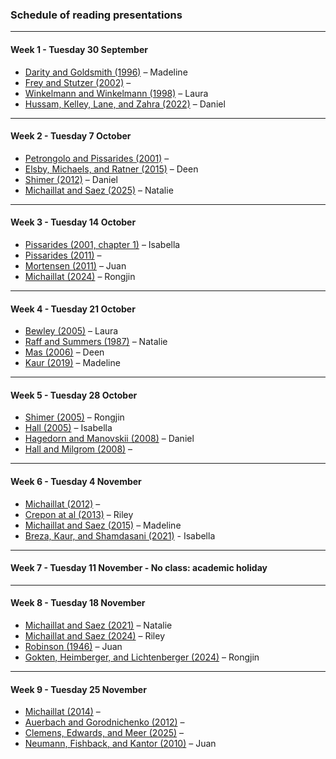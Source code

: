 ### Schedule of reading presentations

---

#### Week 1 - Tuesday 30 September

+ [Darity and Goldsmith (1996)](https://doi.org/10.1257/jep.10.1.121) – Madeline
+ [Frey and Stutzer (2002)](https://doi.org/10.1257/002205102320161320) –
+ [Winkelmann and Winkelmann (1998)](https://doi.org/10.1111/1468-0335.00111) – Laura
+ [Hussam, Kelley, Lane, and Zahra (2022)](https://doi.org/10.1257/aer.20211616) – Daniel

---

#### Week 2 - Tuesday 7 October

+ [Petrongolo and Pissarides (2001)](https://doi.org/10.1257/jel.39.2.390) – 
+ [Elsby, Michaels, and Ratner (2015)](https://doi.org/10.1257/jel.53.3.571) – Deen
+ [Shimer (2012)](https://doi.org/10.1016/j.red.2012.02.001) – Daniel
+ [Michaillat and Saez (2025)](https://pascalmichaillat.org/16.pdf) – Natalie

---

#### Week 3 - Tuesday 14 October

+ [Pissarides (2001, chapter 1)](https://mitpress.mit.edu/9780262533980/equilibrium-unemployment-theory/) – Isabella
+ [Pissarides (2011)](https://doi.org/10.1257/aer.101.4.1092) – 
+ [Mortensen (2011)](https://doi.org/10.1257/aer.101.4.1073) – Juan
+ [Michaillat (2024)](https://pascalmichaillat.org/14.pdf) – Rongjin

---

#### Week 4 - Tuesday 21 October

+ [Bewley (2005)](https://doi.org/10.7551/mitpress/4771.003.0017) – Laura
+ [Raff and Summers (1987)](https://doi.org/10.1086/298165) – Natalie
+ [Mas (2006)](https://doi.org/10.1162/qjec.121.3.783) – Deen
+ [Kaur (2019)](https://doi.org/10.1257/aer.20141625) – Madeline

---

#### Week 5 - Tuesday 28 October

+ [Shimer (2005)](https://doi.org/10.1257/0002828053828572) – Rongjin
+ [Hall (2005)](https://doi.org/10.1257/0002828053828482) – Isabella
+ [Hagedorn and Manovskii (2008)](https://doi.org/10.1257/aer.98.4.1692) – Daniel
+ [Hall and Milgrom (2008)](https://doi.org/10.1257/aer.98.4.1653) – 

---

#### Week 6 - Tuesday 4 November

+ [Michaillat (2012)](https://pascalmichaillat.org/1.pdf) –
+ [Crepon at al (2013)](https://doi.org/10.1093/qje/qjt001) – Riley
+ [Michaillat and Saez (2015)](https://pascalmichaillat.org/3.pdf) – Madeline
+ [Breza, Kaur, and Shamdasani (2021)](https://doi.org/10.1257/aer.20201385) - Isabella

---

#### Week 7 - Tuesday 11 November - No class: academic holiday

---

#### Week 8 - Tuesday 18 November

+ [Michaillat and Saez (2021)](https://pascalmichaillat.org/9.pdf) – Natalie
+ [Michaillat and Saez (2024)](https://pascalmichaillat.org/13.pdf) – Riley
+ [Robinson (1946)](https://tidsskrift.dk/nationaloekonomisktidsskrift/article/view/60263) – Juan
+ [Gokten, Heimberger, and Lichtenberger (2024)](https://doi.org/10.1016/j.euroecorev.2024.104725) – Rongjin

---

#### Week 9 - Tuesday 25 November

+ [Michaillat (2014)](https://pascalmichaillat.org/2.pdf) – 
+ [Auerbach and Gorodnichenko (2012)](https://doi.org/10.1257/pol.4.2.1) – 
+ [Clemens, Edwards, and Meer (2025)](https://doi.org/10.3386/w34033) – 
+ [Neumann, Fishback, and Kantor (2010)](https://doi.org/10.1017/S0022050710000100) – Juan


